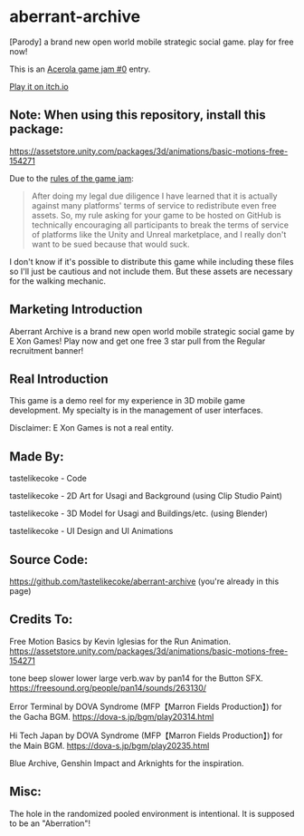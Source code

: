 # aberrant-archive
[Parody] a brand new open world mobile strategic social game. play for free now!

This is an [Acerola game jam #0](https://itch.io/jam/acerola-jam-0) entry.

[Play it on itch.io](https://tastelikecoke.itch.io/aberrant-archive)

## Note: When using this repository, install this package:
<https://assetstore.unity.com/packages/3d/animations/basic-motions-free-154271>

Due to the [rules of the game jam](https://itch.io/jam/acerola-jam-0/topic/3570888/rules-update-38):
> After doing my legal due diligence I have learned that it is actually against many platforms' terms of service to redistribute even free assets. So, my rule asking for your game to be hosted on GitHub is technically encouraging all participants to break the terms of service of platforms like the Unity and Unreal marketplace, and I really don't want to be sued because that would suck.

I don't know if it's possible to distribute this game while including these files so I'll just be cautious and not include them.  But these assets are necessary for the walking mechanic.

## Marketing Introduction
Aberrant Archive is a brand new open world mobile strategic social game by E Xon Games! 
Play now and get one free 3 star pull from the Regular recruitment banner!

## Real Introduction
This game is a demo reel for my experience in 3D mobile game development. My specialty is in the management of user interfaces.

Disclaimer: E Xon Games is not a real entity.

## Made By:
tastelikecoke - Code

tastelikecoke - 2D Art for Usagi and Background (using Clip Studio Paint)

tastelikecoke - 3D Model for Usagi and Buildings/etc. (using Blender)

tastelikecoke - UI Design and UI Animations

## Source Code:
https://github.com/tastelikecoke/aberrant-archive (you're already in this page)

## Credits To:
Free Motion Basics by Kevin Iglesias for the Run Animation.
<https://assetstore.unity.com/packages/3d/animations/basic-motions-free-154271>

tone beep slower lower large verb.wav by pan14 for the Button SFX.
<https://freesound.org/people/pan14/sounds/263130/>

Error Terminal by DOVA Syndrome (MFP【Marron Fields Production】) for the Gacha BGM.
<https://dova-s.jp/bgm/play20314.html>

Hi Tech Japan by DOVA Syndrome (MFP【Marron Fields Production】) for the Main BGM.
<https://dova-s.jp/bgm/play20235.html>

Blue Archive, Genshin Impact and Arknights for the inspiration.

## Misc:
The hole in the randomized pooled environment is intentional.  It is supposed to be an "Aberration"!
